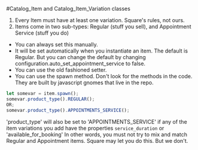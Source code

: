 #Catalog_Item and Catalog_Item_Variation classes

1. Every Item must have at least one variation. Square's rules, not ours.
2. Items come in two sub-types: Regular (stuff you sell), and Appointment Service (stuff you do)

- You can always set this manually.
- It will be set automatically when you instantiate an item. The default is Regular. But you can change
  the default by changing configuration.auto_set_appointment_service to false.
- You can use the old fashioned setter.
- You can use the spawn method. Don't look for the methods in the code. They are built by javascript gnomes that live in the repo.

```js
let somevar = item.spawn();
somevar.product_type().REGULAR();
OR;
somevar.product_type().APPOINTMENTS_SERVICE();
```

'product_type' will also be set to 'APPOINTMENTS_SERVICE' if any of the item variations you add have the properties `service_duration` or 'available_for_booking'
In other words, you must not try to mix and match Regular and Appointment items. Square may let you do this. But we don't.
